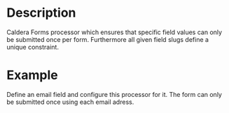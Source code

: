 # Description
Caldera Forms processor which ensures that specific field values can only be submitted once per form. 
Furthermore all given field slugs define a unique constraint.

# Example

Define an email field and configure this processor for it.
The form can only be submitted once using each email adress.
